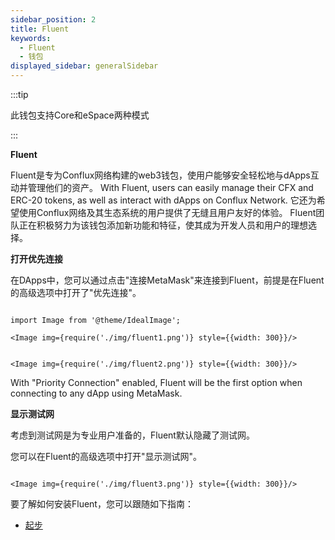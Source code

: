 ```yaml
---
sidebar_position: 2
title: Fluent
keywords:
  - Fluent
  - 钱包
displayed_sidebar: generalSidebar
---
```


:::tip

此钱包支持Core和eSpace两种模式

:::

**Fluent**

Fluent是专为Conflux网络构建的web3钱包，使用户能够安全轻松地与dApps互动并管理他们的资产。 With Fluent, users can easily manage their CFX and ERC-20 tokens, as well as interact with dApps on Conflux Network. 它还为希望使用Conflux网络及其生态系统的用户提供了无缝且用户友好的体验。 Fluent团队正在积极努力为该钱包添加新功能和特征，使其成为开发人员和用户的理想选择。

**打开优先连接**

在DApps中，您可以通过点击"连接MetaMask"来连接到Fluent，前提是在Fluent的高级选项中打开了"优先连接"。


```mdx-code-block

import Image from '@theme/IdealImage';

<Image img={require('./img/fluent1.png')} style={{width: 300}}/>

```

```mdx-code-block

<Image img={require('./img/fluent2.png')} style={{width: 300}}/>

```


With "Priority Connection" enabled, Fluent will be the first option when connecting to any dApp using MetaMask.

**显示测试网**

考虑到测试网是为专业用户准备的，Fluent默认隐藏了测试网。

您可以在Fluent的高级选项中打开"显示测试网"。

```mdx-code-block

<Image img={require('./img/fluent3.png')} style={{width: 300}}/>

```

要了解如何安装Fluent，您可以跟随如下指南：

- [起步](/docs/core/getting-started/installing-a-wallet)
